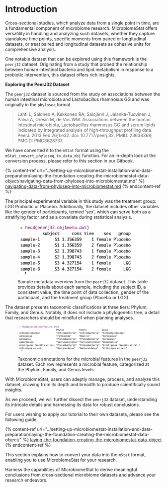 # Introduction

Cross-sectional studies, which analyze data from a single point in time, are a fundamental component of microbiome research. MicrobiomeStat offers versatility in handling and analyzing such datasets, whether they capture standalone time points, specific moments from paired or longitudinal datasets, or treat paired and longitudinal datasets as cohesive units for comprehensive analysis.

One notable dataset that can be explored using this framework is the `peerj32` dataset. Originating from a study that probed the relationship between human intestinal bacteria and lipid metabolism in response to a probiotic intervention, this dataset offers rich insights.

**Exploring the PeerJ32 Dataset**

The `peerj32` dataset is sourced from the study on associations between the human intestinal microbiota and Lactobacillus rhamnosus GG and was originally in the `phyloseq` format.

> Lahti L, Salonen A, Kekkonen RA, Salojärvi J, Jalanka-Tuovinen J, Palva A, Orešič M, de Vos WM. Associations between the human intestinal microbiota, Lactobacillus rhamnosus GG and serum lipids indicated by integrated analysis of high-throughput profiling data. PeerJ. 2013 Feb 26;1:e32. doi: 10.7717/peerj.32. PMID: 23638368; PMCID: PMC3628737.

We have converted it to the `mStat` format using the `mStat_convert_phyloseq_to_data_obj` function. For an in-depth look at the conversion process, please refer to this section in our Gitbook.

{% content-ref url="../setting-up-microbiomestat-installation-and-data-preparation/laying-the-foundation-creating-the-microbiomestat-data-object/navigating-data-from-phyloseq-into-microbiomestat.md" %}
[navigating-data-from-phyloseq-into-microbiomestat.md](../setting-up-microbiomestat-installation-and-data-preparation/laying-the-foundation-creating-the-microbiomestat-data-object/navigating-data-from-phyloseq-into-microbiomestat.md)
{% endcontent-ref %}

The principal experimental variable in this study was the treatment group: LGG Probiotic or Placebo. Additionally, the dataset includes other variables like the gender of participants, termed 'sex', which can serve both as a stratifying factor and as a covariate during statistical analysis.

<figure><img src="../.gitbook/assets/Screenshot 2023-10-10 at 18.31.52.png" alt=""><figcaption><p>Sample metadata overview from the <code>peerj32</code> dataset. This table provides details about each sample, including the subject ID, a consistent value, the time point of data collection, gender of the participant, and the treatment group (Placebo or LGG).</p></figcaption></figure>

The dataset presents taxonomic classifications at three tiers: Phylum, Family, and Genus. Notably, it does not include a phylogenetic tree, a detail that researchers should be mindful of when planning analyses.

<figure><img src="../.gitbook/assets/Screenshot 2023-10-10 at 18.32.30.png" alt=""><figcaption><p>Taxonomic annotations for the microbial features in the <code>peerj32</code> dataset. Each row represents a microbial feature, categorized at the Phylum, Family, and Genus levels.</p></figcaption></figure>

With MicrobiomeStat, users can adeptly manage, process, and analyze this dataset, drawing from its depth and breadth to produce scientifically sound insights.

As we proceed, we will further dissect the `peerj32` dataset, understanding its intricate details and harnessing its data for robust conclusions.

For users wishing to apply our tutorial to their own datasets, please see the following guide.

{% content-ref url="../setting-up-microbiomestat-installation-and-data-preparation/laying-the-foundation-creating-the-microbiomestat-data-object/" %}
[laying-the-foundation-creating-the-microbiomestat-data-object](../setting-up-microbiomestat-installation-and-data-preparation/laying-the-foundation-creating-the-microbiomestat-data-object/)
{% endcontent-ref %}

This section explains how to convert your data into the `mStat` format, enabling you to use MicrobiomeStat for your research.

Harness the capabilities of MicrobiomeStat to derive meaningful conclusions from cross-sectional microbiome datasets and advance your research endeavors.
